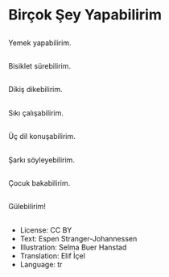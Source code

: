 # Birçok Şey Yapabilirim

##
Yemek yapabilirim.

##
Bisiklet sürebilirim.

##
Dikiş dikebilirim.

##
Sıkı çalışabilirim.

##
Üç dil konuşabilirim.

##
Şarkı söyleyebilirim.

##
Çocuk bakabilirim.

##
Gülebilirim!

##
* License: CC BY
* Text: Espen Stranger-Johannessen
* Illustration: Selma Buer Hanstad
* Translation: Elif İçel
* Language: tr
